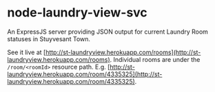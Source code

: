 node-laundry-view-svc
=====================

An ExpressJS server providing JSON output for current Laundry Room statuses in Stuyvesant Town.

See it live at [http://st-laundryview.herokuapp.com/rooms](http://st-laundryview.herokuapp.com/rooms). Individual rooms are under the `/room/<roomId>` resource path. E.g. [http://st-laundryview.herokuapp.com/room/4335325](http://st-laundryview.herokuapp.com/room/4335325).
